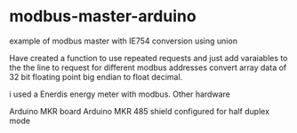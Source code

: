# modbus-master-arduino
example of modbus master with IE754 conversion using union

Have created a function to use repeated requests and just add varaiables to the the line to request for different modbus addresses
convert array data of 32 bit floating point big endian to float decimal.

i used a Enerdis energy meter with modbus.
Other hardware

Arduino MKR board
Arduino MKR 485 shield configured for half duplex mode
